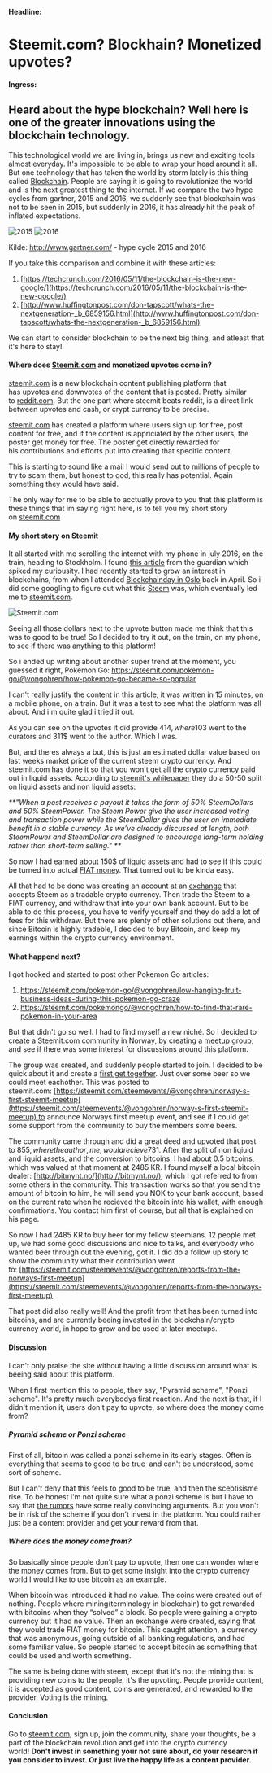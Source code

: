 **Headline:**
# Steemit.com? Blockhain? Monetized upvotes?

**Ingress:**
## Heard about the hype blockchain? Well here is one of the greater innovations using the blockchain technology.

This technological world we are living in, brings us new and exciting tools almost everyday. It's impossible to be able to wrap your head around it all. But one technology that has taken the world by storm lately is this thing called [Blockchain](https://en.wikipedia.org/wiki/Blockchain_(database)). People are saying it is going to revolutionize the world and is the next greatest thing to the internet. If we compare the two hype cycles from gartner, 2015 and 2016, we suddenly see that blockchain was not to be seen in 2015, but suddenly in 2016, it has already hit the peak of inflated expectations.

![2015](https://bekkopen.blob.core.windows.net/attachments/987447c7-094c-4746-85bc-36530e8bf250)
![2016](https://bekkopen.blob.core.windows.net/attachments/6ee0063b-6f24-429c-9397-40ac9aa6e374)

Kilde: http://www.gartner.com/ - hype cycle 2015 and 2016

If you take this comparison and combine it with these articles: 

1. [https://techcrunch.com/2016/05/11/the-blockchain-is-the-new-google/](https://techcrunch.com/2016/05/11/the-blockchain-is-the-new-google/)
2. [http://www.huffingtonpost.com/don-tapscott/whats-the-nextgeneration-_b_6859156.html](http://www.huffingtonpost.com/don-tapscott/whats-the-nextgeneration-_b_6859156.html)

We can start to consider blockchain to be the next big thing, and atleast that it's here to stay!

#### **Where does [Steemit.com](https://steemit.com/) and monetized upvotes come in?**

[steemit.com](https://intern.bekk.no/Open/Post/Edit/steemit.com) is a new blockchain content publishing platform that has upvotes and downvotes of the content that is posted. Pretty similar to [reddit.com](https://www.reddit.com/). But the one part where steemit beats reddit, is a direct link between upvotes and cash, or crypt currency to be precise.

[steemit.com](https://steemit.com/) has created a platform where users sign up for free, post content for free, and if the content is appriciated by the other users, the poster get money for free. The poster get directly rewarded for his contributions and efforts put into creating that specific content.

This is starting to sound like a mail I would send out to millions of people to try to scam them, but honest to god, this really has potential. Again something they would have said.

The only way for me to be able to acctually prove to you that this platform is these things that im saying right here, is to tell you my short story on [steemit.com](https://steemit.com/)

#### **My short story on Steemit**

It all started with me scrolling the internet with my phone in july 2016, on the train, heading to Stockholm. I found [this article](https://www.theguardian.com/technology/2016/jul/12/steem-digital-currency-steemit-value-soars) from the guardian which spiked my curiousity. I had recently started to grow an interest in blockchains, from when I attended [Blockchainday in Oslo](http://www.oslotech.no/2016/oslo-blockchain-day/) back in April. So i did some googling to figure out what this [Steem](http://coinmarketcap.com/currencies/steem/) was, which eventually led me to [steemit.com](https://steemit.com/).

![Steemit.com](https://bekkopen.blob.core.windows.net/attachments/d1532b24-18b9-4b76-973f-a408696e376a)

Seeing all those dollars next to the upvote button made me think that this was to good to be true! So I decided to try it out, on the train, on my phone, to see if there was anything to this platform!

So i ended up writing about another super trend at the moment, you guessed it right, Pokemon Go: https://steemit.com/pokemon-go/@vongohren/how-pokemon-go-became-so-popular

I can't really justify the content in this article, it was written in 15 minutes, on a mobile phone, on a train. But it was a test to see what the platform was all about. And i'm quite glad i tried it out.

As you can see on the upvotes it did provide 414$, where 103$ went to the curators and 311$ went to the author. Which I was.

But, and theres always a but, this is just an estimated dollar value based on last weeks market price of the current steem crypto currency. And steemit.com has done it so that you won't get all the crypto currency paid out in liquid assets. According to [steemit's whitepaper](https://steemit.com/steem/@liondani/steem-whitepaper-download) they do a 50-50 split on liquid assets and non liquid assets:

_**"When a post receives a payout it takes the form of 50% SteemDollars and 50% SteemPower. The Steem Power give the user increased voting and transaction power while the SteemDollar gives the user an immediate benefit in a stable currency. As we’ve already discussed at length, both SteemPower and SteemDollar are designed to encourage long-term holding rather than short-term selling." **_

So now I had earned about 150$ of liquid assets and had to see if this could be turned into actual [FIAT money](http://www.investopedia.com/terms/f/fiatmoney.asp). That turned out to be kinda easy.

All that had to be done was creating an account at an [exchange](https://steem.io/#exchanges) that accepts Steem as a tradable crypto currency. Then trade the Steem to a FIAT currency, and withdraw that into your own bank account. But to be able to do this process, you have to verify yourself and they do add a lot of fees for this withdraw. But there are plenty of other solutions out there, and since Bitcoin is highly tradeble, I decided to buy Bitcoin, and keep my earnings within the crypto currency environment.

#### **What happend next?**

I got hooked and started to post other Pokemon Go articles:

1. https://steemit.com/pokemon-go/@vongohren/low-hanging-fruit-business-ideas-during-this-pokemon-go-craze
2. https://steemit.com/pokemongo/@vongohren/how-to-find-that-rare-pokemon-in-your-area

But that didn't go so well. I had to find myself a new niché. So I decided to create a Steemit.com community in Norway, by creating a [meetup group](https://www.meetup.com/steemitnorway/), and see if there was some interest for discussions around this platform.

The group was created, and suddenly people started to join. I decided to be quick about it and create a [first get together](https://www.meetup.com/steemitnorway/events/233082436/). Just over some beer so we could meet eachother. This was posted to steemit.com: [https://steemit.com/steemevents/@vongohren/norway-s-first-steemit-meetup](https://steemit.com/steemevents/@vongohren/norway-s-first-steemit-meetup) to announce Norways first meetup event, and see if I could get some support from the community to buy the members some beers.

The community came through and did a great deed and upvoted that post to 855$, where the author, me,  would recieve 731$. After the split of non liqiuid and liquid assets, and the conversion to bitcoins, I had about 0.5 bitcoins, which was valued at that moment at 2485 KR. I found myself a local bitcoin dealer: [http://bitmynt.no/](http://bitmynt.no/), which I got referred to from some others in the community. This transaction works so that you send the amount of bitcoin to him, he will send you NOK to your bank account, based on the current rate when he recieved the bitcoin into his wallet, with enough confirmations. You contact him first of course, but all that is explained on his page.

So now I had 2485 KR to buy beer for my fellow steemians. 12 people met up, we had some good discussions and nice to talks, and everybody who wanted beer through out the evening, got it. I did do a follow up story to show the community what their contribution went to: [https://steemit.com/steemevents/@vongohren/reports-from-the-norways-first-meetup](https://steemit.com/steemevents/@vongohren/reports-from-the-norways-first-meetup)

That post did also really well! And the profit from that has been turned into bitcoins, and are currently beeing invested in the blockchain/crypto currency world, in hope to grow and be used at later meetups.

#### **Discussion**

I can't only praise the site without having a little discussion around what is beeing said about this platform.

When I first mention this to people, they say, "Pyramid scheme", "Ponzi scheme". It's pretty much everybodys first reaction. And the next is that, if I didn't mention it, users don't pay to upvote, so where does the money come from?

##### **Pyramid scheme or Ponzi scheme**

First of all, bitcoin was called a ponzi scheme in its early stages. Often is everything that seems to good to be true  and can't be understood, some sort of scheme.

But I can't deny that this feels to good to be true, and then the sceptisisme rise. To be honest i'm not quite sure what a ponzi scheme is but I have to say that [the rumors](http://goo.gl/Jqevq4) have some really convincing arguments. But you won't be in risk of the scheme if you don't invest in the platform. You could rather just be a content provider and get your reward from that.

##### **Where does the money come from?**

So basically since people don't pay to upvote, then one can wonder where the money comes from. But to get some insight into the crypto currency world I would like to use bitcoin as an example.

When bitcoin was introduced it had no value. The coins were created out of nothing. People where mining(terminology in blockchain) to get rewarded with bitcoins when they “solved” a block. So people were gaining a crypto currency but it had no value. Then an exchange were created, saying that they would trade FIAT money for bitcoin. This caught attention, a currency that was anonymous, going outside of all banking regulations, and had some familiar value. So people started to accept bitcoin as something that could be used and worth something.

The same is being done with steem, except that it's not the mining that is providing new coins to the people, it's the upvoting. People provide content, it is accepted as good content, coins are generated, and rewarded to the provider. Voting is the mining.

#### **Conclusion**

Go to [steemit.com](https://steemit.com/), sign up, join the community, share your thoughts, be a part of the blockchain revolution and get into the crypto currency world! **Don't invest in something your not sure about, do your research if you consider to invest. Or just live the happy life as a content provider.**
